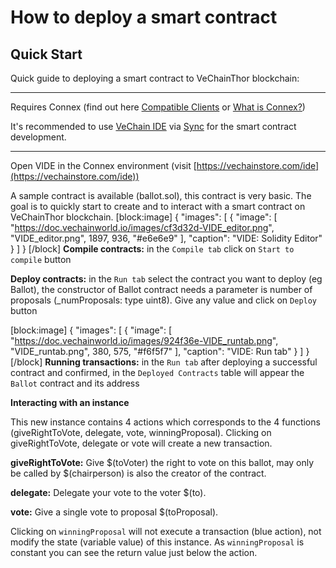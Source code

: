 # How to deploy a smart contract
## Quick Start
Quick guide to deploying a smart contract to VeChainThor blockchain:
- - - -
Requires Connex (find out here [Compatible Clients](https://doc.vechainworld.io/docs/clients) or [What is Connex?](https://doc.vechainworld.io/docs/connex))

It's recommended to use [VeChain IDE](doc:develop-and-deploy-smart-contract-in-ide) via [Sync](doc:sdk) for the smart contract development. 

- - - -
Open VIDE in the Connex environment (visit [https://vechainstore.com/ide](https://vechainstore.com/ide))

A sample contract is available (ballot.sol), this contract is very basic. The goal is to quickly start to create and to interact with a smart contract on VeChainThor blockchain.
[block:image]
{
  "images": [
    {
      "image": [
        "https://doc.vechainworld.io/images/cf3d32d-VIDE_editor.png",
        "VIDE_editor.png",
        1897,
        936,
        "#e6e6e9"
      ],
      "caption": "VIDE: Solidity Editor"
    }
  ]
}
[/block]
**Compile contracts:** in the ``Compile tab`` click on ``Start to compile`` button

**Deploy contracts:** in the ``Run tab`` select the contract you want to deploy (eg Ballot), the constructor of Ballot contract needs a parameter is number of proposals (_numProposals: type uint8). Give any value and click on ``Deploy`` button

[block:image]
{
  "images": [
    {
      "image": [
        "https://doc.vechainworld.io/images/924f36e-VIDE_runtab.png",
        "VIDE_runtab.png",
        380,
        575,
        "#f6f5f7"
      ],
      "caption": "VIDE: Run tab"
    }
  ]
}
[/block]
**Running transactions:** in the ``Run tab`` after deploying a successful contract and confirmed, in the ``Deployed Contracts`` table will appear the ``Ballot`` contract and its address

**Interacting with an instance**

This new instance contains 4 actions which corresponds to the 4 functions (giveRightToVote, delegate, vote, winningProposal). Clicking on giveRightToVote, delegate or vote will create a new transaction.

**giveRightToVote:** Give $(toVoter) the right to vote on this ballot, may only be called by $(chairperson) is also the creator of the contract.

**delegate:** Delegate your vote to the voter $(to).

**vote:** Give a single vote to proposal $(toProposal).

Clicking on ``winningProposal`` will not execute a transaction (blue action), not modify the state (variable value) of this instance.
As ``winningProposal`` is constant you can see the return value just below the action.